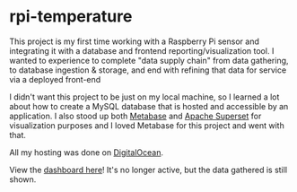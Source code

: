 # rpi-temperature

This project is my first time working with a Raspberry Pi sensor and integrating it with a database and frontend reporting/visualization tool. 
I wanted to experience to complete "data supply chain" from data gathering, to database ingestion & storage, and end with refining that data for service via a deployed front-end

I didn't want this project to be just on my local machine, so I learned a lot about how to create a MySQL database that is hosted and accessible by an application. 
I also stood up both [Metabase](https://www.metabase.com/) and [Apache Superset](https://superset.apache.org/) for visualization purposes and I loved Metabase for this project and went with that. 

All my hosting was done on [DigitalOcean](https://www.digitalocean.com/). 

View the [dashboard here](http://metabase.corvidanalytics.com/public/dashboard/2faca06c-ff07-4e4d-8d66-4a61a0c504b9)! It's no longer active, but the data gathered is still shown. 
